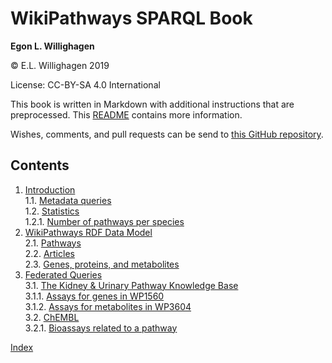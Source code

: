 # WikiPathways SPARQL Book


**Egon L. Willighagen**<br />

© E.L. Willighagen 2019

License: CC-BY-SA 4.0 International

This book is written in Markdown with additional instructions that are preprocessed.
This [README](https://github.com/wikipathways/WikiPathways-SPARQL-book/blob/master/README.md)
contains more information.

Wishes, comments, and pull requests can be send to
[this GitHub repository](https://github.com/wikipathways/WikiPathways-SPARQL-book/).

## Contents

1. [Introduction](intro.md) <br />
1.1. [Metadata queries](intro.md#metadata-queries) <br />
1.2. [Statistics](intro.md#statistics) <br />
1.2.1. [Number of pathways per species](intro.md#number-of-pathways-per-species) <br />
2. [WikiPathways RDF Data Model](model.md) <br />
2.1. [Pathways](model.md#pathways) <br />
2.2. [Articles](model.md#articles) <br />
2.3. [Genes, proteins, and metabolites](model.md#genes,-proteins,-and-metabolites) <br />
3. [Federated Queries](feds.md) <br />
3.1. [The Kidney & Urinary Pathway Knowledge Base](feds.md#the-kidney-&-urinary-pathway-knowledge-base) <br />
3.1.1. [Assays for genes in WP1560](feds.md#assays-for-genes-in-wp1560) <br />
3.1.2. [Assays for metabolites in WP3604](feds.md#assays-for-metabolites-in-wp3604) <br />
3.2. [ChEMBL](feds.md#chembl) <br />
3.2.1. [Bioassays related to a pathway](feds.md#bioassays-related-to-a-pathway) <br />

[Index](indexList.md) <br />
